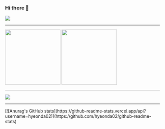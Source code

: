 ### Hi there 👋

<a href="https://github.com/hyeonda02"><img src="https://hits.seeyoufarm.com/api/count/incr/badge.svg?url=https%3A%2F%2Fgithub.com%2Fseondal&count_bg=%23000000&title_bg=%23000000&icon=github.svg&icon_color=%23E7E7E7&title=GitHub&edge_flat=false)"/></a>
<hr>
<p>
  <img height="180em" src="https://github-readme-stats.vercel.app/api?username=hyeonda02&show_icons=true&include_all_commits=true&bg_color=30,e96443,904e95&title_color=fff&text_color=fff">
  <img height="180em" src="https://github-readme-stats.vercel.app/api/top-langs/?username=hyeonda02&layout=compact&bg_color=30,e96443,904e95&title_color=fff&text_color=fff">
</p>
<hr>
<img src="http://mazandi.herokuapp.com/api?handle=dadah&theme=warm"/>
<hr>
[![Anurag's GitHub stats](https://github-readme-stats.vercel.app/api?username=hyeonda02)](https://github.com/hyeonda02/github-readme-stats)
